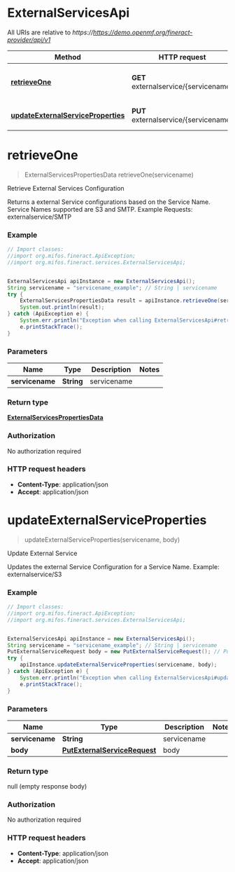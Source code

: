 # ExternalServicesApi

All URIs are relative to *https://https://demo.openmf.org/fineract-provider/api/v1*

Method | HTTP request | Description
------------- | ------------- | -------------
[**retrieveOne**](ExternalServicesApi.md#retrieveOne) | **GET** externalservice/{servicename} | Retrieve External Services Configuration
[**updateExternalServiceProperties**](ExternalServicesApi.md#updateExternalServiceProperties) | **PUT** externalservice/{servicename} | Update External Service


<a name="retrieveOne"></a>
# **retrieveOne**
> ExternalServicesPropertiesData retrieveOne(servicename)

Retrieve External Services Configuration

Returns a external Service configurations based on the Service Name.  Service Names supported are S3 and SMTP.  Example Requests:  externalservice/SMTP

### Example
```java
// Import classes:
//import org.mifos.fineract.ApiException;
//import org.mifos.fineract.services.ExternalServicesApi;


ExternalServicesApi apiInstance = new ExternalServicesApi();
String servicename = "servicename_example"; // String | servicename
try {
    ExternalServicesPropertiesData result = apiInstance.retrieveOne(servicename);
    System.out.println(result);
} catch (ApiException e) {
    System.err.println("Exception when calling ExternalServicesApi#retrieveOne");
    e.printStackTrace();
}
```

### Parameters

Name | Type | Description  | Notes
------------- | ------------- | ------------- | -------------
 **servicename** | **String**| servicename |

### Return type

[**ExternalServicesPropertiesData**](ExternalServicesPropertiesData.md)

### Authorization

No authorization required

### HTTP request headers

 - **Content-Type**: application/json
 - **Accept**: application/json

<a name="updateExternalServiceProperties"></a>
# **updateExternalServiceProperties**
> updateExternalServiceProperties(servicename, body)

Update External Service

Updates the external Service Configuration for a Service Name.  Example:   externalservice/S3

### Example
```java
// Import classes:
//import org.mifos.fineract.ApiException;
//import org.mifos.fineract.services.ExternalServicesApi;


ExternalServicesApi apiInstance = new ExternalServicesApi();
String servicename = "servicename_example"; // String | servicename
PutExternalServiceRequest body = new PutExternalServiceRequest(); // PutExternalServiceRequest | body
try {
    apiInstance.updateExternalServiceProperties(servicename, body);
} catch (ApiException e) {
    System.err.println("Exception when calling ExternalServicesApi#updateExternalServiceProperties");
    e.printStackTrace();
}
```

### Parameters

Name | Type | Description  | Notes
------------- | ------------- | ------------- | -------------
 **servicename** | **String**| servicename |
 **body** | [**PutExternalServiceRequest**](PutExternalServiceRequest.md)| body |

### Return type

null (empty response body)

### Authorization

No authorization required

### HTTP request headers

 - **Content-Type**: application/json
 - **Accept**: application/json

